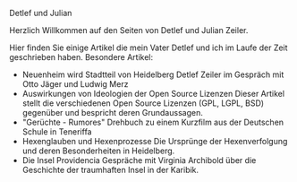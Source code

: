 Detlef und Julian

Herzlich Willkommen auf den Seiten von Detlef und Julian Zeiler.

Hier finden Sie einige Artikel die mein Vater Detlef und ich im Laufe der Zeit geschrieben haben.
Besondere Artikel:

- Neuenheim wird Stadtteil von Heidelberg
Detlef Zeiler im Gespräch mit Otto Jäger und Ludwig Merz
- Auswirkungen von Ideologien der Open Source Lizenzen
Dieser Artikel stellt die verschiedenen Open Source Lizenzen (GPL, LGPL, BSD) gegenüber und bespricht deren Grundaussagen.
- "Gerüchte - Rumores"
Drehbuch zu einem Kurzfilm aus der Deutschen Schule in Teneriffa
- Hexenglauben und Hexenprozesse
Die Ursprünge der Hexenverfolgung und deren Besonderheiten in Heidelberg.
- Die Insel Providencia
Gespräche mit Virginia Archibold über die Geschichte der traumhaften Insel in der Karibik.
